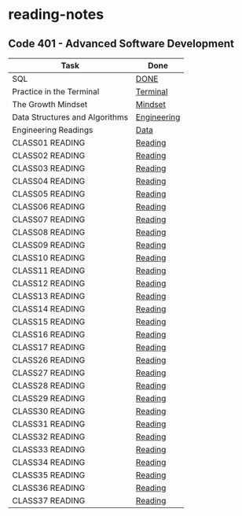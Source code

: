 # reading-notes
## Code 401 - Advanced Software Development

| Task | Done |
| --- | ----------- |
| SQL | [DONE](./sql.md) |
| Practice in the Terminal | [Terminal](./Terminal.md)
| The Growth Mindset | [Mindset](./TheGrowthMindset.md)
| Data Structures and Algorithms | [Engineering](./Engineering.md)
| Engineering Readings | [Data](./Data.md)
| CLASS01 READING | [Reading](./Class01_Read.md) |
| CLASS02 READING | [Reading](./Class02_Read.md) |
| CLASS03 READING | [Reading](./Class03_Read.md) |
| CLASS04 READING | [Reading](./Class04_Read.md) |
| CLASS05 READING | [Reading](./Class05_Read.md) |
| CLASS06 READING | [Reading](./Class06_Read.md) |
| CLASS07 READING | [Reading](./Class07_Read.md) |
| CLASS08 READING | [Reading](./Class08_Read.md) |
| CLASS09 READING | [Reading](./Class09_Read.md) |
| CLASS10 READING | [Reading](./Class10_Read.md) |
| CLASS11 READING | [Reading](./Class11_Read.md) |
| CLASS12 READING | [Reading](./Class12_Read.md) |
| CLASS13 READING | [Reading](./Class13_Read.md) |
| CLASS14 READING | [Reading](./Class14_Read.md) |
| CLASS15 READING | [Reading](./Class15_Read.md) |
| CLASS16 READING | [Reading](./Class16_Read.md) |
| CLASS17 READING | [Reading](./Class17_Read.md) |
| CLASS26 READING | [Reading](./Class26_Read.md) |
| CLASS27 READING | [Reading](./Class27_Read.md) |
| CLASS28 READING | [Reading](./Class28_Read.md) |
| CLASS29 READING | [Reading](./Class29_Read.md) |
| CLASS30 READING | [Reading](./Class30_Read.md) |
| CLASS31 READING | [Reading](./Class31_Read.md) |
| CLASS32 READING | [Reading](./Class32_Read.md) |
| CLASS33 READING | [Reading](./Class33_Read.md) |
| CLASS34 READING | [Reading](./Class34_Read.md) |
| CLASS35 READING | [Reading](./Class35_Read.md) |
| CLASS36 READING | [Reading](./Class36_Read.md) |
| CLASS37 READING | [Reading](./Class37_Read.md) |











